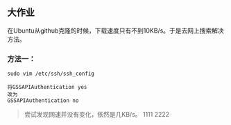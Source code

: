 ## 大作业
在Ubuntu从github克隆的时候，下载速度只有不到10KB/s。于是去网上搜索解决方法。
### 方法一：
```
sudo vim /etc/ssh/ssh_config
 
将GSSAPIAuthentication yes
改为
GSSAPIAuthentication no
```
> 尝试发现网速并没有变化，依然是几KB/s。
> 1111
> 2222
